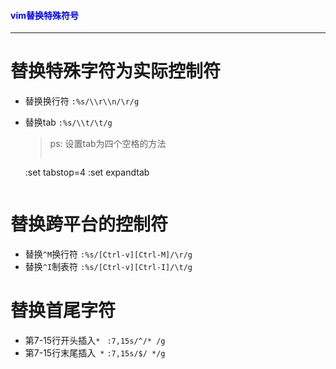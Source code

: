 #### <font color="blue">vim替换特殊符号</font>

---

# 替换特殊字符为实际控制符

* 替换换行符 `:%s/\\r\\n/\r/g`
* 替换tab `:%s/\\t/\t/g`

    > ps: 设置tab为四个空格的方法
    > ```javascript
    :set tabstop=4
    :set expandtab
    ```

# 替换跨平台的控制符

* 替换`^M`换行符 `:%s/[Ctrl-v][Ctrl-M]/\r/g`
* 替换`^I`制表符 `:%s/[Ctrl-v][Ctrl-I]/\t/g`

# 替换首尾字符

* 第7-15行开头插入`* ` `:7,15s/^/* /g`
* 第7-15行末尾插入` *` `:7,15s/$/ */g`
